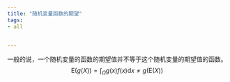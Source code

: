 ```yaml
---
title: "随机变量函数的期望"
tags:
- all


---
```

一般的说，一个随机变量的函数的期望值并不等于这个随机变量的期望值的函数。
$$
\mathrm{E}(g(X))=\int_{\Omega} g(x) f(x) \mathrm{d} x \neq g(\mathrm{E}(X))
$$
